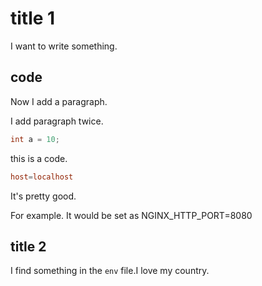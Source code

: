 # title 1

I want to write something.

## code

Now I add a paragraph.

I add paragraph twice.

```java
int a = 10;
```

this is a code.

```conf
host=localhost
```

It's pretty good.

For example. It would be set as NGINX_HTTP_PORT=8080

## title 2

I find something in the `env` file.I love my country.
